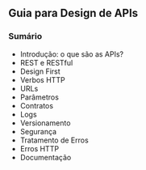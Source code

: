 ## Guia para Design de APIs

### Sumário

- Introdução: o que são as APIs?
- REST e RESTful
- Design First
- Verbos HTTP
- URLs
- Parâmetros
- Contratos
- Logs
- Versionamento
- Segurança
- Tratamento de Erros
- Erros HTTP
- Documentação

